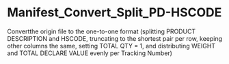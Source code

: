 # Manifest_Convert_Split_PD-HSCODE
Convertthe origin file to the one-to-one format (splitting PRODUCT DESCRIPTION and HSCODE, truncating to the shortest pair per row, keeping other columns the same, setting TOTAL QTY = 1, and distributing WEIGHT and TOTAL DECLARE VALUE evenly per Tracking Number)
